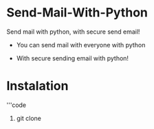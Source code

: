 # Send-Mail-With-Python
Send mail with python, with secure send email!

- You can send mail with everyone with python

- With secure sending email with python!

# Instalation

'''code
1. git clone 
